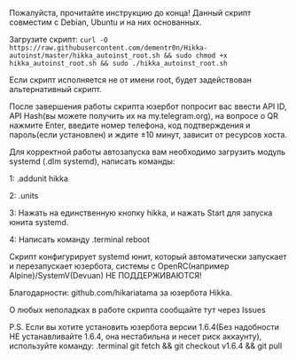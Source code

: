 Пожалуйста, прочитайте инструкцию до конца!
Данный скрипт совместим с Debian, Ubuntu и на них основанных. 

Загрузите скрипт: 
```curl -O https://raw.githubusercontent.com/dementr0n/Hikka-autoinst/master/hikka_autoinst_root.sh && sudo chmod +x hikka_autoinst_root.sh && sudo ./hikka_autoinst_root.sh```

Если скрипт исполняется не от имени root, будет задействован альтернативный скрипт.

После завершения работы скрипта юзербот попросит вас ввести API ID, API Hash(вы можете получить их на my.telegram.org), на вопросе о QR нажмите Enter, введите номер телефона, код подтверждения и пароль(если установлен) и ждите ±10 минут, зависит от ресурсов хоста.

Для корректной работы автозапуска вам необходимо загрузить модуль systemd (.dlm systemd), написать команды:

1: .addunit hikka

2: .units

3: Нажать на единственную кнопку hikka, и нажать Start для запуска юнита systemd.

4: Написать команду .terminal reboot

Скрипт конфигурирует systemd юнит, который автоматически запускает и перезапускает юзербота, системы с OpenRC(например Alpine)/SystemV(Devuan) НЕ ПОДДЕРЖИВАЮТСЯ!

Благодарности: github.com/hikariatama за юзербота Hikka.

О любых неполадках в работе скрипта сообщайте тут через Issues

P.S. Если вы хотите установить юзербота версии 1.6.4(Без надобности НЕ устанавливайте 1.6.4, она нестабильна и несет риск аккаунту), используйте команду:
.terminal git fetch && git checkout v1.6.4 && git pull
